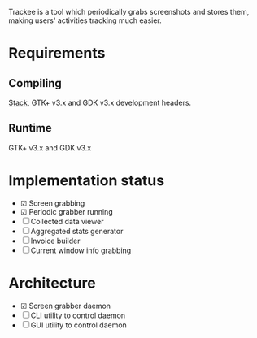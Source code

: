 Trackee is a tool which periodically grabs screenshots and stores them, making users' activities tracking
much easier.

# Requirements

## Compiling

[Stack](https://haskellstack.com), GTK+ v3.x and GDK v3.x development headers.

## Runtime

GTK+ v3.x and GDK v3.x

# Implementation status

*   ☑ Screen grabbing
*   ☑ Periodic grabber running
*   ☐ Collected data viewer
*   ☐ Aggregated stats generator
*   ☐ Invoice builder
*   ☐ Current window info grabbing

# Architecture

*   ☑ Screen grabber daemon
*   ☐ CLI utility to control daemon
*   ☐ GUI utility to control daemon


